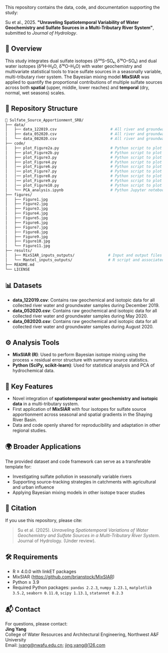 This repository contains the data, code, and documentation supporting the study:

Su et al., 2025. **"Unraveling Spatiotemporal Variability of Water Geochemistry and Sulfate Sources in a Multi-Tributary River System"**, submitted to *Journal of Hydrology*.

## 🧭 Overview

This study integrates dual sulfate isotopes (δ³⁴S–SO₄, δ¹⁸O–SO₄) and dual water isotopes (δ²H–H₂O, δ¹⁸O–H₂O) with water geochemistry and multivariate statistical tools to trace sulfate sources in a seasonally variable, multi-tributary river system. The Bayesian mixing model **MixSIAR** was applied to quantify the proportional contributions of multiple sulfate sources across both **spatial** (upper, middle, lower reaches) and **temporal** (dry, normal, wet seasons) scales.

## 📁 Repository Structure

```bash
📂 Sulfate_Source_Apportionment_SRB/
├── data/
│   ├── data_122019.csv                        # All river and groundwater sample data collected in Dec. 2019
│   ├── data_052020.csv                        # All river and groundwater sample data collected in May. 2020
│   └── data_082020.csv                        # All river and groundwater sample data collected in Aug. 2020
├── code/
│   ├── plot_Figure2a.py                       # Python script to plot Figure2a
│   ├── plot_Figure2b.py                       # Python script to plot Figure2b
│   ├── plot_Figure3.py                        # Python script to plot Figure3
│   ├── plot_Figure4.py                        # Python script to plot Figure4
│   │── plot_Figure6.py                        # Python script to plot Figure6
│   │── plot_Figure7.py                        # Python script to plot Figure7
│   │── plot_Figure8.py                        # Python script to plot Figure8
│   │── plot_Figure9.py                        # Python script to plot Figure9
│   │── plot_Figure10.py                       # Python script to plot Figure10
│   └── PCA_analysis.ipynb                     # Python Jupyter notebook file for PCA analysis
├── figures/
│   ├── Figure1.jpg
│   ├── Figure2.jpg
│   ├── Figure3.jpg
│   ├── Figure4.jpg
│   ├── Figure5.jpg
│   ├── Figure6.jpg
│   ├── Figure7.jpg
│   ├── Figure8.jpg
│   ├── Figure9.jpg
│   ├── Figure10.jpg
│   └── Figure11.jpg
├── results/
│   ├── MixSIAR_inputs_outputs/               # Input and output files for MixSIAR across spatial and temporal scales
│   └── Mantel_inputs_outputs/                # R script and associated data used to generate the initial version of Figure 5
├── README.md
└── LICENSE
```

## 📊 Datasets

- **data_122019.csv**: Contains raw geochemical and isotopic data for all collected river water and groundwater samples during December 2019.
- **data_052020.csv**: Contains raw geochemical and isotopic data for all collected river water and groundwater samples during May 2020.
- **data_082020.csv**: Contains raw geochemical and isotopic data for all collected river water and groundwater samples during August 2020.

## ⚙️ Analysis Tools

- **MixSIAR (R)**: Used to perform Bayesian isotope mixing using the process × residual error structure with summary source statistics.
- **Python (SciPy, scikit-learn)**: Used for statistical analysis and PCA of hydrochemical data.

## 📌 Key Features

- Novel integration of **spatiotemporal water geochemistry and isotopic data** in a multi-tributary system.
- First application of **MixSIAR** with four isotopes for sulfate source apportionment across seasonal and spatial gradients in the Shaying River Basin.
- Data and code openly shared for reproducibility and adaptation in other regional studies.

## 🌍 Broader Applications

The provided dataset and code framework can serve as a transferable template for:
- Investigating sulfate pollution in seasonally variable rivers
- Supporting source-tracking strategies in catchments with agricultural and urban influence
- Applying Bayesian mixing models in other isotope tracer studies

## 📜 Citation

If you use this repository, please cite:

> Su et al. (2025). *Unraveling Spatiotemporal Variations of Water Geochemistry and Sulfate Sources in a Multi-Tributary River System*. Journal of Hydrology. (Under review).

## 🛠 Requirements

- R ≥ 4.0.0 with linkET packages 
- MixSIAR (https://github.com/brianstock/MixSIAR)
- Python ≥ 3.9
- Required Python packages: `pandas 2.2.3`, `numpy 1.23.1`, `matplotlib 3.5.2`, `seaborn 0.11.0`, `scipy 1.13.1`, `statannot 0.2.3`

## 📬 Contact

For questions, please contact:  
**Jing Yang**  
College of Water Resources and Architectural Engineering, Northwest A&F University  
Email: jyang@nwafu.edu.cn; jing.yang@126.com
